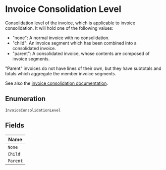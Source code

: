 
# Invoice Consolidation Level

Consolidation level of the invoice, which is applicable to invoice consolidation.  It will hold one of the following values:

* "none": A normal invoice with no consolidation.
* "child": An invoice segment which has been combined into a consolidated invoice.
* "parent": A consolidated invoice, whose contents are composed of invoice segments.

"Parent" invoices do not have lines of their own, but they have subtotals and totals which aggregate the member invoice segments.

See also the [invoice consolidation documentation](https://maxio.zendesk.com/hc/en-us/articles/24252269909389-Invoice-Consolidation).

## Enumeration

`InvoiceConsolidationLevel`

## Fields

| Name |
|  --- |
| `None` |
| `Child` |
| `Parent` |

